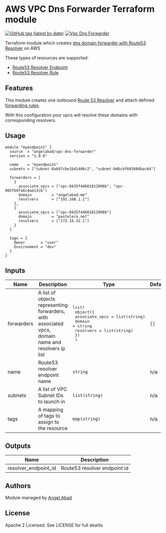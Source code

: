 # AWS VPC Dns Forwarder Terraform module

[![GitHub tag (latest by date)](https://img.shields.io/github/v/tag/angelabad/terraform-aws-vpc-dns-forwarder)](https://github.com/angelabad/terraform-aws-vpc-dns-forwarder/releases)
[![Vpc Dns Forwarder](https://circleci.com/gh/angelabad/terraform-aws-vpc-dns-forwarder.svg?style=shield)](https://app.circleci.com/pipelines/github/angelabad/terraform-aws-vpc-dns-forwarder)

Terraform module which creates [dns domain forwarder with Route53 Resolver](https://docs.aws.amazon.com/Route53/latest/DeveloperGuide/resolver-forwarding-outbound-queries.html) on AWS

These types of resources are supported:

* [Route53 Resolver Endpoint](https://www.terraform.io/docs/providers/aws/r/route53_resolver_endpoint.html)
* [Route53 Resolver Rule](https://www.terraform.io/docs/providers/aws/r/route53_resolver_rule.html)

## Features

This module creates one outbound [Route 53 Resolver](https://docs.aws.amazon.com/Route53/latest/DeveloperGuide/resolver-getting-started.html) and attach defined
[forwarding rules](https://docs.aws.amazon.com/Route53/latest/DeveloperGuide/resolver-rules-managing.html).

With this configuration your vpcs will resolve these domains with corresponding resolvers.

## Usage

```hcl
module "myendpoint" {
  source  = "angelabad/vpc-dns-forwarder"
  version = "1.0.0"

  name    = "myendpoint"
  subnets = ["subnet-0ab97cbe1bd1406c2", "subnet-0d6cbf60360dbac64"]

  forwarders = [
    {
      associate_vpcs = ["vpc-0435f44681812096b", "vpc-065fb9fa6c4ae13cb"]
      domain         = "angelabad.me"
      resolvers      = ["192.168.1.1"]
    },
    {
      associate_vpcs = ["vpc-0435f44681812096b"]
      domain         = "pastelero.net"
      resolvers      = ["172.16.32.1"]
    }
  ]

  tags = {
    Owner       = "user"
    Environment = "dev"
  }
}
```

<!-- BEGINNING OF PRE-COMMIT-TERRAFORM DOCS HOOK -->
## Inputs

| Name | Description | Type | Default | Required |
|------|-------------|------|---------|:-----:|
| forwarders | A list of objects representing forwarders, with associated vpcs, domain name and resolvers ip list | <pre>list(<br>    object({<br>      associate_vpcs = list(string)<br>      domain         = string<br>      resolvers      = list(string)<br>    })<br>  )</pre> | `[]` | no |
| name | Route53 resolver endpoint name | `string` | n/a | yes |
| subnets | A list of VPC Subnet IDs to launch in | `list(string)` | n/a | yes |
| tags | A mapping of tags to assign to the resource | `map(string)` | n/a | yes |

## Outputs

| Name | Description |
|------|-------------|
| resolver\_endpoint\_id | Route53 resolver endpoint id |

<!-- END OF PRE-COMMIT-TERRAFORM DOCS HOOK -->

## Authors

Module managed by [Angel Abad](https://angelabad.me)

## License

Apache 2 Licensed. See LICENSE for full deatils
